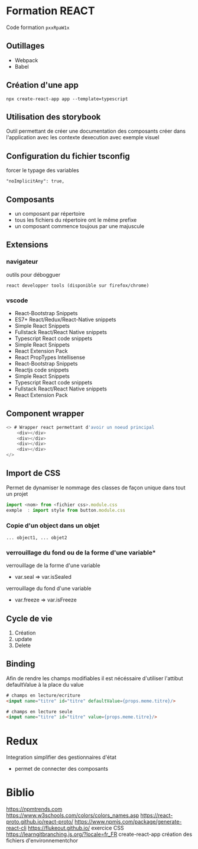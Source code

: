 # Formation REACT

Code formation `pxxRpaW1x`


## Outillages
* Webpack
* Babel


## Création d'une app
```
npx create-react-app app --template=typescript
```

## Utilisation des storybook
Outil permettant de créer une documentation des composants créer dans l'application 
avec les contexte dexecution avec exemple visuel

## Configuration du fichier tsconfig

forcer le typage des variables
```
"noImplicitAny": true,
```

## Composants

* un composant par répertoire
* tous les fichiers du répertoire ont le même prefixe
* un composant commence toujous par une majuscule


## Extensions

### navigateur
outils pour débogguer 
```
react developper tools (disponible sur firefox/chrome)
```

### vscode
* React-Bootstrap Snippets
* ES7+ React/Redux/React-Native snippets
* Simple React Snippets
* Fullstack React/React Native snippets
* Typescript React code snippets
* Simple React Snippets
* React Extension Pack
* React PropTypes Intellisense
* React-Bootstrap Snippets
* Reactjs code snippets
* Simple React Snippets
* Typescript React code snippets
* Fullstack React/React Native snippets
* React Extension Pack







## Component wrapper
``` javascript
<> # Wrapper react permettant d'avoir un noeud principal
    <div></div>
    <div></div>
    <div></div>
    <div></div>
</>
```

## Import de CSS

Permet de dynamiser le nommage des classes de façon unique dans tout un projet

``` javascript
import <nom> from <fichier css>.module.css
exmple  : import style from button.module.css
```

### Copie d'un  object dans un objet
```
... object1, ... objet2
```



### verrouillage du fond ou de la forme d'une variable*

verrouillage de la forme d'une variable
* var.seal => var.isSealed

verrouillage du fond d'une variable
* var.freeze => var.isFreeze


## Cycle de vie 
1. Création 
1. update
1. Delete

## Binding

Afin de rendre les champs modifiables il est nécéssaire d'utiliser l'attibut defaultValue à la place du value

```html
# champs en lecture/ecriture
<input name="titre" id="titre" defaultValue={props.meme.titre}/>
```

```html
# champs en lecture seule
<input name="titre" id="titre" value={props.meme.titre}/>
```

# Redux
Integration simplifier des gestionnaires d'état

* permet de connecter des composants







# Biblio

https://npmtrends.com
https://www.w3schools.com/colors/colors_names.asp
https://react-proto.github.io/react-proto/
https://www.npmjs.com/package/generate-react-cli
https://flukeout.github.io/ exercice CSS
https://learngitbranching.js.org/?locale=fr_FR
create-react-app création des fichiers d'environnementchor